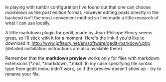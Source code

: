 le playing with tumblr configuration I've found out that one can choose *markdown* as the post edition format. However editing posts directly in the backend isn't the most convenient method so I've made a little research of what I can use locally.

A little markdown plugin for gedit, made by Jean-Philippe Fleury seems great, so I'll stick with it for a moment. Here's the link if you'd like to download it: http://www.jpfleury.net/en/software/gedit-markdown.php (detailed installation instructions are also available there).

Remember that the **markdown preview** works only for files with markdown extensions (\*.md, \*.markdown, \*.mkd). In my case specifying file syntax type from gedit menu didn't work, so if the preview doesn't show up - try to rename your file.
